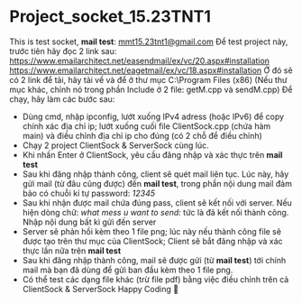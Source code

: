 # Project_socket_15.23TNT1
This is test socket, **mail test**: mmt15.23tnt1@gmail.com
Để test project này, trước tiên hãy đọc 2 link sau:
https://www.emailarchitect.net/easendmail/ex/vc/20.aspx#installation
https://www.emailarchitect.net/eagetmail/ex/vc/18.aspx#installation
Ở đó sẽ có 2 link để tải, hãy tải về và để ở thư mục C:\\Program Files (x86) (Nếu thư mục khác, chỉnh nó trong phần Include ở 2 file: getM.cpp và sendM.cpp)
Để chạy, hãy làm các bước sau:
- Dùng cmd, nhập ipconfig, lướt xuống IPv4 adress (hoặc IPv6) để copy chính xác địa chỉ ip; lướt xuống cuối file ClientSock.cpp (chứa hàm main) và điều chỉnh địa chỉ ip cho đúng (có 2 chỗ để điều chỉnh)
- Chạy 2 project ClientSock & ServerSock cùng lúc.
- Khi nhấn Enter ở ClientSock, yêu cầu đăng nhập và xác thực trên **mail test**
- Sau khi đăng nhập thành công, client sẽ quét mail liên tục. Lúc này, hãy gửi mail (từ đâu cũng được) đến **mail test**, trong phần nội dung  mail đảm bảo có chuỗi kí tự password: _12345_
- Sau khi nhận được mail chứa đúng pass, client sẽ kết nối với  server. Nếu hiện dòng chữ: _what mess u want to send:_ tức là đã kết nối thành công. Nhập nội dung bất kì gửi đến server
- Server sẽ phản hồi kèm theo 1 file png; lúc này nếu thành công file sẽ được tạo trên thư mục của ClientSock; Client sẽ bắt đăng nhập và xác thực lần nữa trên **mail test**
- Sau khi đăng nhập thành công, mail sẽ được gửi (từ **mail test**) tới chính mail mà bạn đã dùng để gửi ban đầu kèm theo 1 file png.
- Có thể test các dạng file khác (trừ file pdf) bằng việc điều chỉnh trên cả ClientSock & ServerSock
Happy Coding 🫵
